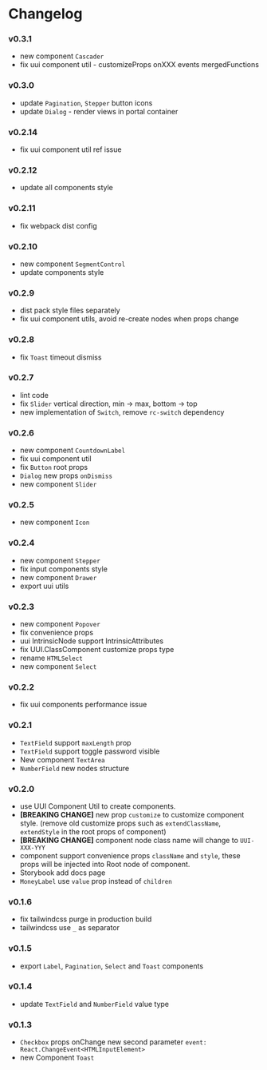 # Changelog

### v0.3.1

- new component `Cascader`
- fix uui component util - customizeProps onXXX events mergedFunctions

### v0.3.0

- update `Pagination`, `Stepper` button icons
- update `Dialog` - render views in portal container

### v0.2.14

- fix uui component util ref issue

### v0.2.12

- update all components style

### v0.2.11

- fix webpack dist config

### v0.2.10

- new component `SegmentControl`
- update components style

### v0.2.9

- dist pack style files separately
- fix uui component utils, avoid re-create nodes when props change

### v0.2.8

- fix `Toast` timeout dismiss

### v0.2.7

- lint code
- fix `Slider` vertical direction, min -> max, bottom -> top
- new implementation of `Switch`, remove `rc-switch` dependency

### v0.2.6

- new component `CountdownLabel`
- fix uui component util
- fix `Button` root props
- `Dialog` new props `onDismiss`
- new component `Slider`

### v0.2.5

- new component `Icon`

### v0.2.4

- new component `Stepper`
- fix input components style
- new component `Drawer`
- export uui utils

### v0.2.3

- new component `Popover`
- fix convenience props
- uui IntrinsicNode support IntrinsicAttributes
- fix UUI.ClassComponent customize props type
- rename `HTMLSelect`
- new component `Select`

### v0.2.2

- fix uui components performance issue

### v0.2.1

- `TextField` support `maxLength` prop
- `TextField` support toggle password visible
- New component `TextArea`
- `NumberField` new nodes structure

### v0.2.0

- use UUI Component Util to create components.
- **\[BREAKING CHANGE\]** new prop `customize` to customize component style. (remove old customize props such as `extendClassName`, `extendStyle` in the root props of component)
- **\[BREAKING CHANGE\]** component node class name will change to `UUI-XXX-YYY`
- component support convenience props `className` and `style`, these props will be injected into Root node of component.
- Storybook add docs page
- `MoneyLabel` use `value` prop instead of `children`

### v0.1.6

- fix tailwindcss purge in production build
- tailwindcss use `_` as separator

### v0.1.5

- export `Label`, `Pagination`, `Select` and `Toast` components

### v0.1.4

- update `TextField` and `NumberField` value type

### v0.1.3

- `Checkbox` props onChange new second parameter `event: React.ChangeEvent<HTMLInputElement>`
- new Component `Toast`
